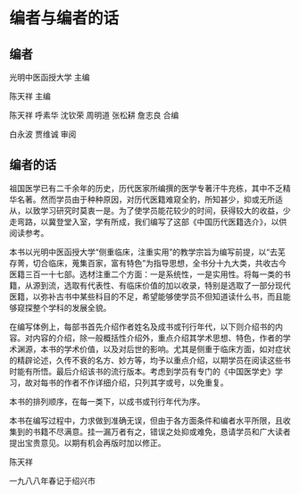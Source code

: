 # 编者与编者的话

## 编者

光明中医函授大学 主编

陈天祥 主编

陈天祥 呼素华 沈钦荣 周明道 张松耕 詹志良 合编

白永波 贾维诚 审阅

## 编者的话

祖国医学已有二千余年的历史，历代医家所编撰的医学专著汗牛充栋，其中不乏精华名著。然而学员由于种种原因，对历代医籍难窥全豹，所知甚少，抑或无所适从，以致学习研究时莫衷一是。为了使学员能花较少的时间，获得较大的收益，少走弯路，以冀登堂入室，学有所成，我们编写了这部《中国历代医籍选介》，以供阅读参考。

本书以光明中医函授大学“侧重临床，注重实用”的教学宗旨为编写前提，以“去芜存菁，切合临床，蒐集百家，富有特色”为指导思想，全书分十九大类，共收古今医籍三百一十七部。选材注重二个方面：一是系统性，一是实用性。将每一类的书籍，从源到流，选取有代表性、有临床价值的加以收录，特别是选取了一部分现代医籍，以弥补古书中某些科目的不足，希望能够使学员不但知道读什么书，而且能够窥探整个学科的发展全貌。

在编写体例上，每部书首先介绍作者姓名及成书或刊行年代，以下则介绍书的内容。对内容的介绍，除一般概括性介绍外，重点介绍其学术思想、特色，作者的学术渊源，本书的学术价值，以及对后世的影响。尤其是侧重于临床方面，如对症状的精辟论述，久传不衰的名方、妙方等，均予以重点介绍，以期学员在阅读这些书时能有所悟。最后介绍该书的流行版本。考虑到学员有专门的《中国医学史》学习，故对每书的作者不作详细介绍，只列其字或号，以免重复。

本书的排列顺序，在每一类下，以成书或刊行年代为序。

本书在编写过程中，力求做到准确无误，但由于各方面条件和编者水平所限，且收集到的书籍不尽满意。挂一漏万者有之，错误之处抑或难免，恳请学员和广大读者提出宝贵意见。以期有机会再版时加以修正。

陈天祥

一九八八年春记于绍兴市